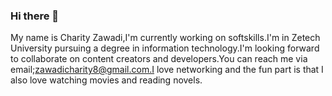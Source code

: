 ### Hi there 👋
My name is Charity Zawadi,I'm currently working on softskills.I'm in Zetech University pursuing a degree in information technology.I'm looking forward to collaborate on content creators and developers.You can reach me via email;zawadicharity8@gmail.com.I love networking and the fun part is that I also love watching movies and reading novels.
<!--
**CharityZawadi/CharityZawadi** is a ✨ _special_ ✨ repository because its `README.md` (this file) appears on your GitHub profile.

Here are some ideas to get you started:

- 🔭 I’m currently working on ..a project which I will share later.
- 🌱 I’m currently learning .at Zetech University,pursuing a degree in Inforamation Technology..
- 👯 I’m looking to collaborate on ..different people/companies who work on developing different applications.
- 🤔 I’m looking for help with ..cyber security since I also want to learn more about it.
- 💬 Ask me about ..networking.
- 📫 How to reach me: email:zawadicharity8@gmail.com.mobile number:0790971175...
- 😄 Pronouns: .she/her..
- ⚡ Fun fact: .I love watching movies and reading novels..
-->
